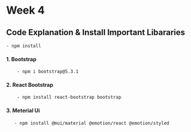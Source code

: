 # Week 4 

## Code Explanation & Install Important Libararies
```
- npm install
```
#### 1. Bootstrap
```
    - npm i bootstrap@5.3.1
```
#### 2. React Bootstrap
```
    - npm install react-bootstrap bootstrap
```
#### 3. Meterial Ui
```
   - npm install @mui/material @emotion/react @emotion/styled
```
